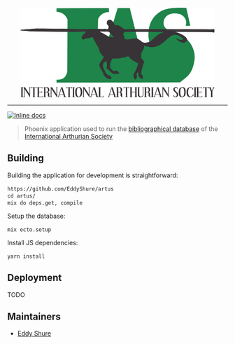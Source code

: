 <p align="center">
  <img width="444" height="205" src="https://raw.githubusercontent.com/EddyShure/artus/master/logo/IAS_Logo_rendered.png">
</p>

---

[![Inline docs](http://inch-ci.org/github/EddyShure/artus.svg)](http://inch-ci.org/github/EddyShure/artus)

> Phoenix application used to run the [bibliographical database](https://bias.internationalarthuriansociety.com) of the [International Arthurian Society](http://internationalarthuriansociety.com/)

## Building

Building the application for development is straightforward:
```shell
https://github.com/EddyShure/artus
cd artus/
mix do deps.get, compile
```

Setup the database:
```
mix ecto.setup
```

Install JS dependencies:
```
yarn install
```

## Deployment
TODO

## Maintainers
* [Eddy Shure](https://github.com/EddyShure)

